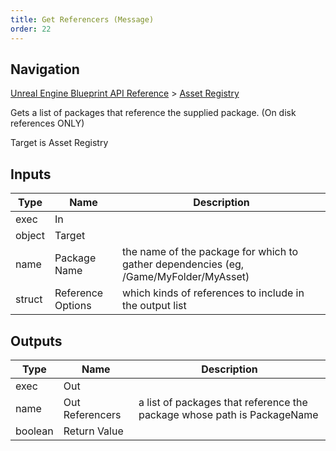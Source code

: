```yaml
---
title: Get Referencers (Message)
order: 22
---
```

## Navigation

[Unreal Engine Blueprint API Reference](https://dev.epicgames.com/documentation/en-us/unreal-engine/BlueprintAPI) > [Asset Registry](https://dev.epicgames.com/documentation/en-us/unreal-engine/BlueprintAPI/AssetRegistry)

Gets a list of packages that reference the supplied package. (On disk references ONLY)

Target is Asset Registry

## Inputs

| Type | Name | Description |
| --- | --- | --- |
| exec | In |  |
| object | Target |  |
| name | Package Name | the name of the package for which to gather dependencies (eg, /Game/MyFolder/MyAsset) |
| struct | Reference Options | which kinds of references to include in the output list |

## Outputs

| Type | Name | Description |
| --- | --- | --- |
| exec | Out |  |
| name | Out Referencers | a list of packages that reference the package whose path is PackageName |
| boolean | Return Value |  |
